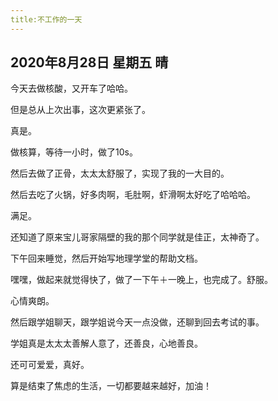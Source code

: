 ```yaml
---
title:不工作的一天
---
```


## 2020年8月28日 星期五 晴

今天去做核酸，又开车了哈哈。

但是总从上次出事，这次更紧张了。

真是。

做核算，等待一小时，做了10s。

然后去做了正骨，太太太舒服了，实现了我的一大目的。

然后去吃了火锅，好多肉啊，毛肚啊，虾滑啊太好吃了哈哈哈。

满足。

还知道了原来宝儿哥家隔壁的我的那个同学就是佳正，太神奇了。

下午回来睡觉，然后开始写地理学堂的帮助文档。

嘿嘿，做起来就觉得快了，做了一下午＋一晚上，也完成了。舒服。

心情爽朗。

然后跟学姐聊天，跟学姐说今天一点没做，还聊到回去考试的事。

学姐真是太太太善解人意了，还善良，心地善良。

还可可爱爱，真好。

算是结束了焦虑的生活，一切都要越来越好，加油！



